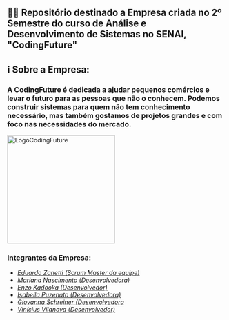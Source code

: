 ## 👨‍💻 Repositório destinado a Empresa criada no 2º Semestre do curso de Análise e Desenvolvimento de Sistemas no SENAI, "CodingFuture"

## ℹ️ Sobre a Empresa:
### A CodingFuture é dedicada a ajudar pequenos comércios e levar o futuro para as pessoas que não o conhecem. Podemos construir sistemas para quem não tem conhecimento necessário, mas também gostamos de projetos grandes e com foco nas necessidades do mercado.


<img width="250" height="250" alt="LogoCodingFuture" src="https://github.com/user-attachments/assets/ff6a2d69-1909-45f1-8971-78cd013e3011" />
<br>

### Integrantes da Empresa:

<ul><em>
  <li><a href="https://github.com/z4nettx" target="_blank">Eduardo Zanetti (Scrum Master da equipe)</a></li>
  <li><a href="https://github.com/marinsc13" target="_blank">Mariana Nascimento (Desenvolvedora)</a></li>
  <li><a href="https://github.com/kadooka1" target="_blank">Enzo Kadooka (Desenvolvedor)</a></li>
  <li><a href="https://github.com/isapznt" target="_blank">Isabella Puzenato (Desenvolvedora)</a></li>
  <li><a href="https://github.com/s4ntzcgii" target="_blank">Giovanna Schreiner (Desenvolvedora</a></li>
  <li><a href="https://github.com/vinivila" target="_blank">Vinícius Vilanova (Desenvolvedor)</a></li>
</em>
</ul>


